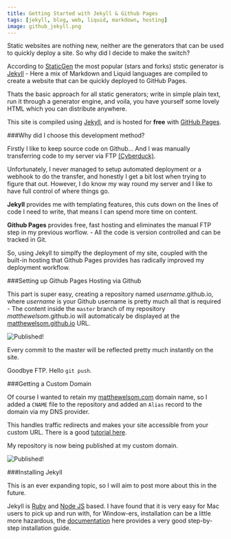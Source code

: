 ```yaml
---
title: Getting Started with Jekyll & Github Pages
tags: [jekyll, blog, web, liquid, markdown, hosting]
image: github_jekyll.png
---
```


Static websites are nothing new, neither are the generators that can be used to quickly deploy a site. So why did I decide to make the switch?

According to [StaticGen](https://www.staticgen.com/) the most popular (stars and forks) ststic generator is [Jekyll](http://jekyllrb.com) - Here a mix of Markdown and Liquid languages are compiled to create a website that can be quickly deployed to GitHub Pages.

Thats the basic approach for all static generators; write in simple plain text, run it through a generator engine, and voila, you have yourself some lovely HTML which you can distribute anywhere.

This site is compiled using [Jekyll](http://jekyllrb.com), and is hosted for **free** with [GitHub Pages](https://pages.github.com/).

###Why did I choose this development method?

Firstly I like to keep source code on Github... And I was manually transferring code to my server via FTP [(Cyberduck)](https://cyberduck.io). 

Unfortunately, I never managed to setup automated deployment or a webhook to do the transfer, and honestly I get a bit lost when trying to figure that out. However, I do know my way round my server and I like to have full control of where things go.

**Jekyll** provides me with templating features, this cuts down on the lines of code I need to write, that means I can spend more time on content.

**Github Pages** provides free, fast hosting and eliminates the manual FTP step in my previous worflow. - All the code is version controlled and can be tracked in Git.

So, using Jekyll to simplfy the deployment of my site, coupled with the built-in hosting that Github Pages provides has radically improved my deployment workflow. 

###Setting up Github Pages Hosting via Github

This part is super easy, creating a repository named *username*.github.io, where *username* is your Github username is pretty much all that is required - The content inside the `master` branch of my repository *matthewelsom*.github.io will automaticaly be displayed at the [matthewelsom.github.io](http://matthewelsom.github.io) URL. 

![Published!](blog_img/github_repo.png)

Every commit to the master will be reflected pretty much instantly on the site.

Goodbye FTP. Hello `git push`.

###Getting a Custom Domain

Of course I wanted to retain my [matthewelsom.com](http://matthewelsom.com) domain name, so I added a `CNAME` file to the repository and added an `Alias` record to the domain via my DNS provider.

This handles traffic redirects and makes your site accessible from your custom URL. There is a good [tutorial here](https://help.github.com/articles/adding-a-cname-file-to-your-repository/).

My repository is now being published at my custom domain. 

![Published!](blog_img/published_repo.png)


###Installing Jekyll

This is an ever expanding topic, so I will aim to post more about this in the future.

Jekyll is [Ruby](http://www.ruby-lang.org/en/downloads/) and [Node JS](http://nodejs.org/) based. I have found that it is very easy for Mac users to pick up and run with, for Window-ers, installation can be a little more hazardous, the [documentation](http://jekyllrb.com/docs/installation/) here provides a very good step-by-step installation guide. 